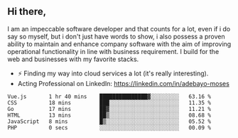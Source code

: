 ## Hi there,

I am an impeccable software developer and that counts for a lot, even if i do say so myself, but i don't just have words to show, i also possess a proven ability to maintain and enhance company software with the aim of improving operational functionality in line with business requirement. I build for the web and businesses with my favorite stacks.
- ⚡ Finding my way into cloud services a lot (it's really interesting).
- Acting Professional on LinkedIn: https://linkedin.com/in/adebayo-moses

<!--START_SECTION:waka-->

```text
Vue.js       1 hr 40 mins    ███████████████▓░░░░░░░░░   63.16 %
CSS          18 mins         ███░░░░░░░░░░░░░░░░░░░░░░   11.35 %
Go           17 mins         ██▓░░░░░░░░░░░░░░░░░░░░░░   11.21 %
HTML         13 mins         ██▒░░░░░░░░░░░░░░░░░░░░░░   08.68 %
JavaScript   8 mins          █▒░░░░░░░░░░░░░░░░░░░░░░░   05.52 %
PHP          0 secs          ░░░░░░░░░░░░░░░░░░░░░░░░░   00.09 %
```

<!--END_SECTION:waka-->
